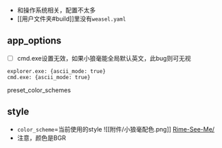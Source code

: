 - 和操作系统相关，配置不太多
- [[用户文件夹#build]]里没有`weasel.yaml`
## app_options
- [ ] cmd.exe设置无效，如果小狼毫能全局默认英文，此bug则可无视
```
explorer.exe: {ascii_mode: true}
cmd.exe: {ascii_mode: true}
```
preset_color_schemes

## style
- `color_scheme`=当前使用的style
![[附件/小狼毫配色.png]]
[Rime-See-Me/](https://bennyyip.github.io/Rime-See-Me/)
- 注意，颜色是BGR
